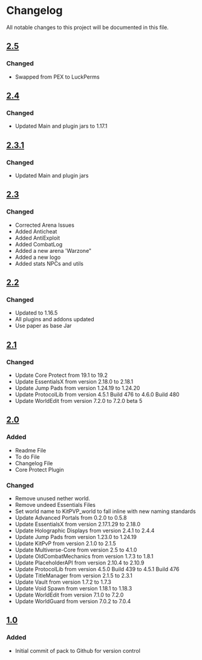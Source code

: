 # Changelog
All notable changes to this project will be documented in this file.

## [2.5]

### Changed
- Swapped from PEX to LuckPerms

## [2.4]

### Changed
- Updated Main and plugin jars to 1.17.1

## [2.3.1]

### Changed
- Updated Main and plugin jars

## [2.3]

### Changed
- Corrected Arena Issues
- Added Anticheat
- Added AntiExploit
- Added CombatLog
- Added a new arena 'Warzone"
- Added a new logo
- Added stats NPCs and utils

## [2.2]

### Changed
- Updated to 1.16.5  
- All plugins and addons updated  
- Use paper as base Jar

## [2.1]

### Changed
- Update Core Protect from 19.1 to 19.2
- Update EssentialsX from version 2.18.0 to 2.18.1
- Update Jump Pads from version 1.24.19 to 1.24.20
- Update ProtocolLib from version 4.5.1 Build 476 to 4.6.0 Build 480
- Update WorldEdit from version 7.2.0 to 7.2.0 beta 5

## [2.0]

### Added
- Readme File
- To do File
- Changelog File
- Core Protect Plugin

### Changed
- Remove unused nether world.
- Remove undeed Essentials Files
- Set world name to KitPVP_world to fall inline with new naming standards
- Update Advanced Portals from 0.2.0 to 0.5.8
- Update EssentialsX from version 2.17.1.29 to 2.18.0
- Update Holographic Displays from version 2.4.1 to 2.4.4
- Update Jump Pads from version 1.23.0 to 1.24.19
- Update KitPvP from version 2.1.0 to 2.1.5
- Update Multiverse-Core from version 2.5 to 4.1.0
- Update OldCombatMechanics from version 1.7.3 to 1.8.1
- Update PlaceholderAPI from version 2.10.4 to 2.10.9
- Update ProtocolLib from version 4.5.0 Build 439 to 4.5.1 Build 476
- Update TitleManager from version 2.1.5 to 2.3.1
- Update Vault from version 1.7.2 to 1.7.3
- Update Void Spawn from version 1.18.1 to 1.18.3
- Update WorldEdit from version 7.1.0 to 7.2.0
- Update WorldGuard from version 7.0.2 to 7.0.4

## [1.0]

### Added
- Initial commit of pack to Github for version control

[2.5]: https://github.com/apexhosting/KitPVP/releases/tag/2.5
[2.4]: https://github.com/apexhosting/KitPVP/releases/tag/2.4
[2.3.1]: https://github.com/apexhosting/KitPVP/releases/tag/2.3.1
[2.3]: https://github.com/apexhosting/KitPVP/releases/tag/2.3
[2.2]: https://github.com/apexhosting/KitPVP/releases/tag/2.2
[2.1]: https://github.com/apexhosting/KitPVP/releases/tag/2.1
[2.0]: https://github.com/apexhosting/KitPVP/releases/tag/2.0
[1.0]: https://github.com/apexhosting/KitPVP/releases/tag/1.0